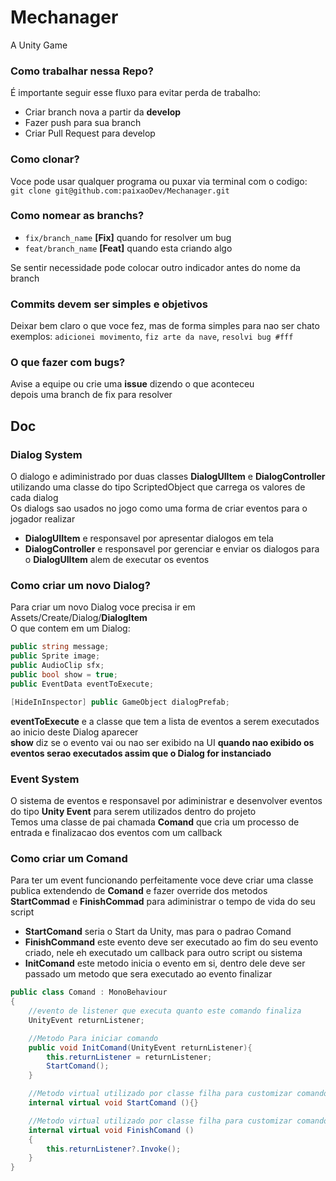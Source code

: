 # Mechanager
A Unity Game

### Como trabalhar nessa Repo?
É importante seguir esse fluxo para evitar perda de trabalho:   
- Criar branch nova a partir da **develop**
- Fazer push para sua branch
- Criar Pull Request para develop 

### Como clonar?
Voce pode usar qualquer programa ou puxar via terminal com o codigo:  
`git clone git@github.com:paixaoDev/Mechanager.git`

### Como nomear as branchs?
- `fix/branch_name` **[Fix]** quando for resolver um bug
- `feat/branch_name` **[Feat]** quando esta criando algo 

Se sentir necessidade pode colocar outro indicador antes do nome da branch

### Commits devem ser simples e objetivos
Deixar bem claro o que voce fez, mas de forma simples para nao ser chato  
exemplos: `adicionei movimento`, `fiz arte da nave`, `resolvi bug #fff`

### O que fazer com bugs?
Avise a equipe ou crie uma **issue** dizendo o que aconteceu  
depois uma branch de fix para resolver

## Doc

### Dialog System
O dialogo e adiministrado por duas classes **DialogUIItem** e **DialogController**  
utilizando uma classe do tipo ScriptedObject que carrega os valores de cada dialog  
Os dialogs sao usados no jogo como uma forma de criar eventos para o jogador realizar  

- **DialogUIItem** e responsavel por apresentar dialogos em tela
- **DialogController** e responsavel por gerenciar e enviar os dialogos para o **DialogUIItem** alem de executar os eventos

### Como criar um novo Dialog?
Para criar um novo Dialog voce precisa ir em Assets/Create/Dialog/**DialogItem**  
O que contem em um Dialog:

```c#
public string message;
public Sprite image;
public AudioClip sfx;
public bool show = true;
public EventData eventToExecute;

[HideInInspector] public GameObject dialogPrefab;
```

**eventToExecute** e a classe que tem a lista de eventos a serem executados ao inicio deste Dialog aparecer  
**show** diz se o evento vai ou nao ser exibido na UI **quando nao exibido os eventos serao executados assim que o Dialog for instanciado**

### Event System
O sistema de eventos e responsavel por adiministrar e desenvolver eventos do tipo **Unity Event** para serem utilizados dentro do projeto  
Temos uma classe de pai chamada **Comand** que cria um processo de entrada e finalizacao dos eventos com um callback

### Como criar um Comand
Para ter um event funcionando perfeitamente voce deve criar uma classe publica extendendo de **Comand** e fazer override dos metodos **StartCommad** e **FinishCommad** para adiministrar o tempo de vida do seu script

- **StartComand** seria o Start da Unity, mas para o padrao Comand
- **FinishCommand** este evento deve ser executado ao fim do seu evento criado, nele eh executado um callback para outro script ou sistema 
- **InitComand** este metodo inicia o evento em si, dentro dele deve ser passado um metodo que sera executado ao evento finalizar

```c#
public class Comand : MonoBehaviour
{
    //evento de listener que executa quanto este comando finaliza
    UnityEvent returnListener;

    //Metodo Para iniciar comando
    public void InitComand(UnityEvent returnListener){
        this.returnListener = returnListener;
        StartComand();
    }

    //Metodo virtual utilizado por classe filha para customizar comando - inicio
    internal virtual void StartComand (){}

    //Metodo virtual utilizado por classe filha para customizar comando - fim
    internal virtual void FinishComand ()
    {
        this.returnListener?.Invoke();
    }
}
```
